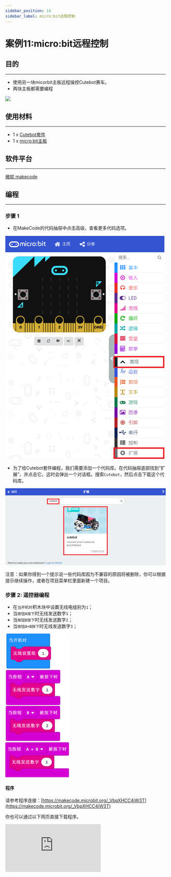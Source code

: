 ```yaml
---
sidebar_position: 14
sidebar_label: micro:bit远程控制
---
```


# 案例11:micro:bit远程控制

## 目的
---
- 使用另一块micorbit主板远程操控Cutebot赛车。
- 两块主板都需要编程

![](./images/cutebot-case-11-01.png)

## 使用材料
---
- 1 x [Cutebot套件](https://item.taobao.com/item.htm?spm=a1z10.3-c-s.w4002-18602834180.23.78b86655ZP5Yg8&id=598365555295)
- 1 x [micro:bit主板](https://item.taobao.com/item.htm?spm=a1z10.3-c-s.w4002-18602834180.30.5da66655OasAaH&id=562621059348)

## 软件平台
---
[微软 makecode](https://makecode.microbit.org/#)

## 编程
---
### 步骤 1
- 在MakeCode的代码抽屉中点击高级，查看更多代码选项。

![](./images/cutebot-pk-1.png)

- 为了给Cutebot套件编程，我们需要添加一个代码库。在代码抽屉底部找到“扩展”，并点击它。这时会弹出一个对话框。搜索`Cutebot`，然后点击下载这个代码库。

![](./images/cutebot-pk-11.png)

注意：如果你得到一个提示说一些代码库因为不兼容的原因将被删除，你可以根据提示继续操作，或者在项目菜单栏里面新建一个项目。

### 步骤 2: 遥控器编程

- 在`当开机时`积木块中设置无线电组别为`1`；
- 当`按钮A按下`时无线发送数字`1`；
- 当`按钮B按下`时无线发送数字`2`；
- 当`按钮A+B按下`时无线发送数字`3`；

![](./images/case_11_01.png)

#### 程序

请参考程序连接：[https://makecode.microbit.org/_VbpXHCC4jW3T](https://makecode.microbit.org/_VbpXHCC4jW3T)

你也可以通过以下网页直接下载程序。

<div
    style={{
        position: 'relative',
        paddingBottom: '60%',
        overflow: 'hidden',
    }}
>
    <iframe
        src="https://makecode.microbit.org/_VbpXHCC4jW3T"
        frameborder="0"
        sandbox="allow-popups allow-forms allow-scripts allow-same-origin"
        style={{
            position: 'absolute',
            width: '100%',
            height: '100%',
        }}
    />
</div>

### 步骤 3: 小车编程

- 在`当开机时`积木块中插入显示图标积木块，设置无线电组别为`1`，一定要和遥控端设置为同一组别，否则无法匹配。
- 然后在`当无线接收到数据`积木块中插入三次判断语句，分别判断无线电接收值是否为`1`，`2`，或者`3`；
- 当无线电收到的数字为`1`时，左转；
- 当无线电收到的数字为`2`时，右转；
- 当无线电收到的数字为`3`时，直行。

![](./images/case_11_02.png)

#### 程序

请参考程序连接：[https://makecode.microbit.org/_LwY8ACWsuXsv](https://makecode.microbit.org/_LwY8ACWsuXsv)

你也可以通过以下网页直接下载程序。

<div
    style={{
        position: 'relative',
        paddingBottom: '60%',
        overflow: 'hidden',
    }}
>
    <iframe
        src="https://makecode.microbit.org/_LwY8ACWsuXsv"
        frameborder="0"
        sandbox="allow-popups allow-forms allow-scripts allow-same-origin"
        style={{
            position: 'absolute',
            width: '100%',
            height: '100%',
        }}
    />
</div>

## 结论
---
- 按下遥控端microbit的A+B按钮，小车直行
- 按下遥控端microbit的A按钮，小车左转
- 按下遥控端microbit的B按钮，小车右转

![](./images/cutebot-case-11.gif)

## 思考
---
## 常见问题
---
## 相关阅读
---

